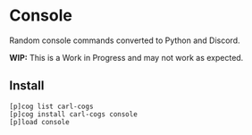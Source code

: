 # Console

Random console commands converted to Python and Discord.

**WIP:** This is a Work in Progress and may not work as expected.

## Install

```text
[p]cog list carl-cogs
[p]cog install carl-cogs console
[p]load console
```
